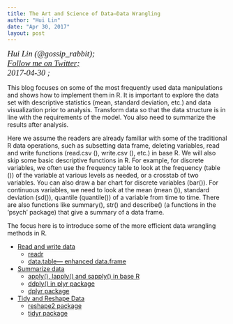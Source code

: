 ```yaml
---
title: The Art and Science of Data—Data Wrangling
author: "Hui Lin"
date: "Apr 30, 2017"
layout: post
---
```


<p style="font-family: serif; margin:0; font-size:14pt; font-style:italic">Hui Lin (@gossip_rabbit); </p>
<p style="font-family: serif; margin:0; font-size:14pt; font-style:italic">
<a href="https://twitter.com/gossip_rabbit">
Follow me on Twitter;</a></p>
<p style="font-family: serif; margin:0; font-size:14pt; font-style:italic">2017-04-30 ; </p>


This blog focuses on some of the most frequently used data manipulations and shows how to implement them in R. It is important to explore the data set with descriptive statistics (mean, standard deviation, etc.) and data visualization prior to analysis. Transform data so that the data structure is in line with the requirements of the model. You also need to summarize the results after analysis.

Here we assume the readers are already familiar with some of the traditional R data operations, such as subsetting data frame, deleting variables, read and write functions (read.csv (), write.csv (), etc.) in base R. We will also skip some basic descriptive functions in R. For example, for discrete variables, we often use the frequency table to look at the frequency (table ()) of the variable at various levels as needed, or a crosstab of two variables. You can also draw a bar chart for discrete variables (bar()). For continuous variables, we need to look at the mean (mean ()), standard deviation (sd()), quantile (quantile()) of a variable from time to time. There are also functions like summary(), str() and describe() (a functions in the ‘psych’ package) that give a summary of a data frame.

The focus here is to introduce some of the more efficient data wrangling methods in R.

- [Read and write data](http://scientistcafe.com/post/DataWrangling.html#11_read_and_write_data)
    - [readr](http://scientistcafe.com/post/DataWrangling.html#111_readr)
    - [data.table— enhanced data.frame](http://scientistcafe.com/post/DataWrangling.html#112_datatable—_enhanced_dataframe)
- [Summarize data](http://scientistcafe.com/post/DataWrangling.html#12_summarize_data)
    - [apply(), lapply() and sapply() in base R](http://scientistcafe.com/post/DataWrangling.html#12_summarize_data)
    - [ddply() in plyr package](http://scientistcafe.com/post/DataWrangling.html#12_summarize_data)
    - [dplyr package](http://scientistcafe.com/post/DataWrangling.html#12_summarize_data)
- [Tidy and Reshape Data](http://scientistcafe.com/post/DataWrangling.html#13_tidy_and_reshape_data)
    - [reshape2 package](http://scientistcafe.com/post/DataWrangling.html#13_tidy_and_reshape_data)
    - [tidyr package](http://scientistcafe.com/post/DataWrangling.html#13_tidy_and_reshape_data)